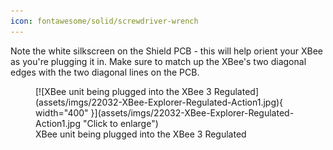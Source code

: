 ```yaml
---
icon: fontawesome/solid/screwdriver-wrench
---
```


Note the white silkscreen on the Shield PCB - this will help orient your XBee as you're plugging it in. Make sure to match up the XBee's two diagonal edges with the two diagonal lines on the PCB.

<figure markdown>
[![XBee unit being plugged into the XBee 3 Regulated](assets/imgs/22032-XBee-Explorer-Regulated-Action1.jpg){ width="400" }](assets/imgs/22032-XBee-Explorer-Regulated-Action1.jpg "Click to enlarge")
<figcaption markdown>XBee unit being plugged into the XBee 3 Regulated</figcaption>
</figure>
